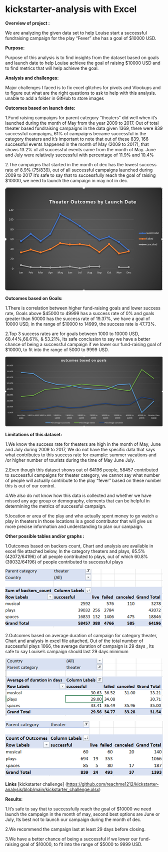 # kickstarter-analysis with Excel

**Overview of project :**

We are analyzing the given data set to help Louise start a successful fundraising campaign for the play “Fever” she has a goal of $10000 USD.

**Purpose:**

Purpose of this analysis is to find insights from the dataset based on goals and launch date to help Louise achieve the goal of raising $10000 USD and to find metrics that will help achieve the goal.

**Analysis  and challenges:**

Major challenges I faced is to fix excel glitches for pivots and Vlookups and to figure out what are the right questions to ask to help with this analysis. unable to add a folder in GitHub to store images


**Outcomes based on launch date:**

1.Fund raising campaigns for parent category “theaters” did well when it’s launched during the month of May from the year 2009 to 2017. Out of total theater based fundraising campaigns in the data given 1369, there were 839 successful campaigns, 61% of campaigns became successful in the category theaters and it’s important to note that out of these 839, 166 successful events happened in the month of May (2009 to 2017), that shows 13.2% of all successful events came from the month of May. June and July were relatively successful with percentage of 11.9% and 10.4%

2.The campaigns that started in the month of dec has the lowest success rate of 8.9% (75/839), out of all successful campaigns launched during 2009 to 2017 it’s safe to say that to successfully reach the goal of raising $10000, we need to launch the campaign in may not in dec.


![outcomes vs launch date chart](Theater_outcome_vs_launch.PNG)

**Outcomes based on Goals:**

1.There is correlation between higher fund-raising goals and lower success rate, Goals above $45000 to 49999 has a success rate of 0% and goals greater than 50000 has the success rate of 19.37%, we have a goal of 10000 USD, in the range of $10000 to 14999, the success rate is 47.73%.

2.Top 3 success rates are for goals between 1000 to 10000 USD, 68.44%,66.61%, & 53.21%, Its safe conclusion to say we have a better chance of being a successful campaign if we lower our fund-raising goal of $10000, to fit into the range of 5000 to 9999 USD.


![outcomes vs goal chart](outcomes_vs_goal.PNG)


**Limitations of this dataset:**

1.We know the success rate for theaters are high in the month of May, June and July during 2009 to 2017, We do not have the specific data that says what contributes to this success rate for example: summer vacations and /or higher number of tourists during the time of May June July.

2.Even though this dataset shows out of 64196 people, 58457 contributed to successful campaigns for theater category, we cannot say what number of people will actually contribute to the play “fever” based on these number this is out of our control.

4.We also do not know how this data is collected and whether we have missed any age group or demography, elements that can be helpful in determining the metrics of successful campaign.

5.location or area of the play and who actually spent money to go watch a play in theaters in those locations is a good contributor that will give us more precise information and understanding to plan our campaign.


**Other possible tables and/or graphs :**

1.Outcomes based on backers count, Chart and analysis are available in excel file attached below, In the category theaters and plays, 65.5% (42072/64196) of all people contributed to plays, out of which 60.8% (39032/64196) of people contributed to successful plays 

![table on backers](table_backers.PNG)

2.Outcomes based on average duration of campaign for category theater, Chart and analysis in excel file attached, Out of the total number of successful plays 1066, the average duration of campaign is 29 days , Its safe to say Louise’s campaign should last 29 days minimum

![table on average duration of campaign](table_avg_days.PNG)


![total num outcomes](table_avg_days2.PNG)

**Links** [kickstarter challenge] (https://github.com/reachme1212/kickstarter-analysis/blob/main/kickstarter_challenge.xlsx)



**Results:**

1.It’s safe to say that to successfully reach the goal of $10000 we need launch the campaign in the month of may, second best options are June or July, Its best not to launch our campaign during the month of dec.

2.We recommend the campaign last at least 29 days before closing.

3.We have a better chance of being a successful if we lower our fund-raising goal of $10000, to fit into the range of $5000 to 9999 USD.






